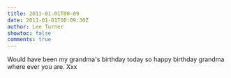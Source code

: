 ```yaml
---
title: 2011-01-01T00-09
date: 2011-01-01T00:09:30Z
author: Lee Turner
showtoc: false
comments: true
---
```


Would have been my grandma's birthday today so happy birthday grandma where ever you are. Xxx

